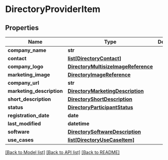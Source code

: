 # DirectoryProviderItem

## Properties
Name | Type | Description | Notes
------------ | ------------- | ------------- | -------------
**company_name** | **str** |  | 
**contact** | [**list[DirectoryContact]**](DirectoryContact.md) |  | 
**company_logo** | [**DirectoryMultisizeImageReference**](DirectoryMultisizeImageReference.md) |  | 
**marketing_image** | [**DirectoryImageReference**](DirectoryImageReference.md) |  | [optional] 
**company_url** | **str** |  | 
**marketing_description** | [**DirectoryMarketingDescription**](DirectoryMarketingDescription.md) |  | 
**short_description** | [**DirectoryShortDescription**](DirectoryShortDescription.md) |  | 
**status** | [**DirectoryParticipantStatus**](DirectoryParticipantStatus.md) |  | 
**registration_date** | **date** |  | 
**last_modified** | **datetime** |  | 
**software** | [**DirectorySoftwareDescription**](DirectorySoftwareDescription.md) |  | 
**use_cases** | [**list[DirectoryUseCaseItem]**](DirectoryUseCaseItem.md) |  | [optional] 

[[Back to Model list]](../README.md#documentation-for-models) [[Back to API list]](../README.md#documentation-for-api-endpoints) [[Back to README]](../README.md)


